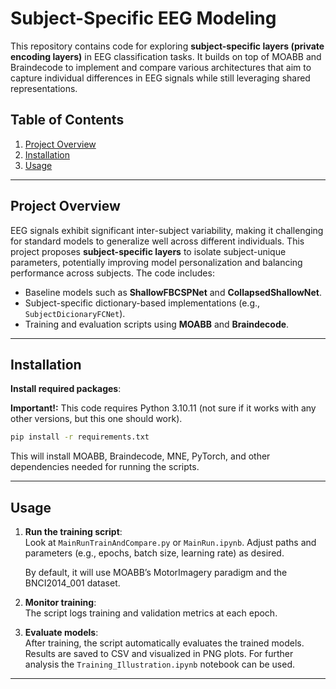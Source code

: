 
# Subject-Specific EEG Modeling

This repository contains code for exploring **subject-specific layers (private encoding layers)** in EEG classification tasks. It builds on top of MOABB and Braindecode to implement and compare various architectures that aim to capture individual differences in EEG signals while still leveraging shared representations.

## Table of Contents
1. [Project Overview](#project-overview)
2. [Installation](#installation)
3. [Usage](#usage)

---

## Project Overview

EEG signals exhibit significant inter-subject variability, making it challenging for standard models to generalize well across different individuals. This project proposes **subject-specific layers** to isolate subject-unique parameters, potentially improving model personalization and balancing performance across subjects. The code includes:

- Baseline models such as **ShallowFBCSPNet** and **CollapsedShallowNet**.
- Subject-specific dictionary-based implementations (e.g., `SubjectDicionaryFCNet`).
- Training and evaluation scripts using **MOABB** and **Braindecode**.

---

## Installation


 **Install required packages**:

   **Important!:** This code requires Python 3.10.11 (not sure if it works with any other versions, but this one should work).

   ```bash
   pip install -r requirements.txt
   ```

   This will install MOABB, Braindecode, MNE, PyTorch, and other dependencies needed for running the scripts.

---

## Usage


1. **Run the training script**:  
   Look at `MainRunTrainAndCompare.py` or `MainRun.ipynb`.
   Adjust paths and parameters (e.g., epochs, batch size, learning rate) as desired.

   By default, it will use MOABB’s MotorImagery paradigm and the BNCI2014\_001 dataset.

2. **Monitor training**:  
    The script logs training and validation metrics at each epoch. 

3. **Evaluate models**:  
   After training, the script automatically evaluates the trained models. Results are saved to CSV and visualized in PNG plots.
   For further analysis the `Training_Illustration.ipynb` notebook can be used.

---
